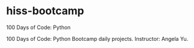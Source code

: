 # hiss-bootcamp
100 Days of Code: Python

100 Days of Code: Python Bootcamp daily projects.
Instructor: Angela Yu.
